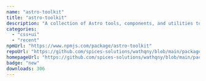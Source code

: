```yaml
---
name: "astro-toolkit"
title: "astro-toolkit"
description: "A collection of Astro tools, components, and utilities to streamline your development process."
categories:
  - "css+ui"
  - "recent"
npmUrl: "https://www.npmjs.com/package/astro-toolkit"
repoUrl: "https://github.com/spices-solutions/wathqny/blob/main/packages/astro-toolkit/README.md"
homepageUrl: "https://github.com/spices-solutions/wathqny/blob/main/packages/astro-toolkit/README.md"
badge: "new"
downloads: 306
---
```

